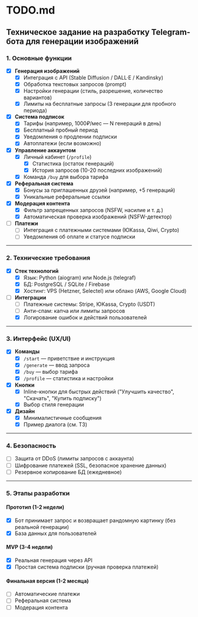 # TODO.md

## Техническое задание на разработку Telegram-бота для генерации изображений

### 1. Основные функции
- [x] **Генерация изображений**
  - [x] Интеграция с API (Stable Diffusion / DALL·E / Kandinsky)
  - [x] Обработка текстовых запросов (prompt)
  - [x] Настройки генерации (стиль, разрешение, количество вариантов)
  - [x] Лимиты на бесплатные запросы (3 генерации для пробного периода)

- [x] **Система подписок**
  - [x] Тарифы (например, 1000₽/мес — N генераций в день)
  - [x] Бесплатный пробный период
  - [x] Уведомления о продлении подписки
  - [x] Автоплатежи (если возможно)

- [x] **Управление аккаунтом**
  - [x] Личный кабинет (`/profile`)
    - [x] Статистика (остаток генераций)
    - [x] История запросов (10-20 последних изображений)
  - [x] Команда `/buy` для выбора тарифа

- [x] **Реферальная система**
  - [x] Бонусы за приглашенных друзей (например, +5 генераций)
  - [x] Уникальные реферальные ссылки

- [x] **Модерация контента**
  - [x] Фильтр запрещенных запросов (NSFW, насилие и т. д.)
  - [x] Автоматическая проверка изображений (NSFW-детектор)

- [ ] **Платежи**
  - [ ] Интеграция с платежными системами (ЮKassa, Qiwi, Crypto)
  - [ ] Уведомления об оплате и статусе подписки

---

### 2. Технические требования
- [x] **Стек технологий**
  - [x] Язык: Python (aiogram) или Node.js (telegraf)
  - [x] БД: PostgreSQL / SQLite / Firebase
  - [x] Хостинг: VPS (Hetzner, Selectel) или облако (AWS, Google Cloud)

- [ ] **Интеграции**
  - [ ] Платежные системы: Stripe, ЮKassa, Crypto (USDT)
  - [ ] Анти-спам: капча или лимиты запросов
  - [x] Логирование ошибок и действий пользователей

---

### 3. Интерфейс (UX/UI)
- [x] **Команды**
  - [x] `/start` — приветствие и инструкция
  - [x] `/generate` — ввод запроса
  - [x] `/buy` — выбор тарифа
  - [x] `/profile` — статистика и настройки

- [x] **Кнопки**
  - [x] Inline-кнопки для быстрых действий ("Улучшить качество", "Скачать", "Купить подписку")
  - [x] Выбор стиля генерации

- [x] **Дизайн**
  - [x] Минималистичные сообщения
  - [x] Пример диалога (см. ТЗ)

---

### 4. Безопасность
- [ ] Защита от DDoS (лимиты запросов с аккаунта)
- [ ] Шифрование платежей (SSL, безопасное хранение данных)
- [ ] Резервное копирование БД (ежедневное)

---

### 5. Этапы разработки
#### Прототип (1-2 недели)
- [x] Бот принимает запрос и возвращает рандомную картинку (без реальной генерации)
- [x] База данных для пользователей

#### MVP (3-4 недели)
- [x] Реальная генерация через API
- [x] Простая система подписки (ручная проверка платежей)

#### Финальная версия (1-2 месяца)
- [ ] Автоматические платежи
- [ ] Реферальная система
- [ ] Модерация контента